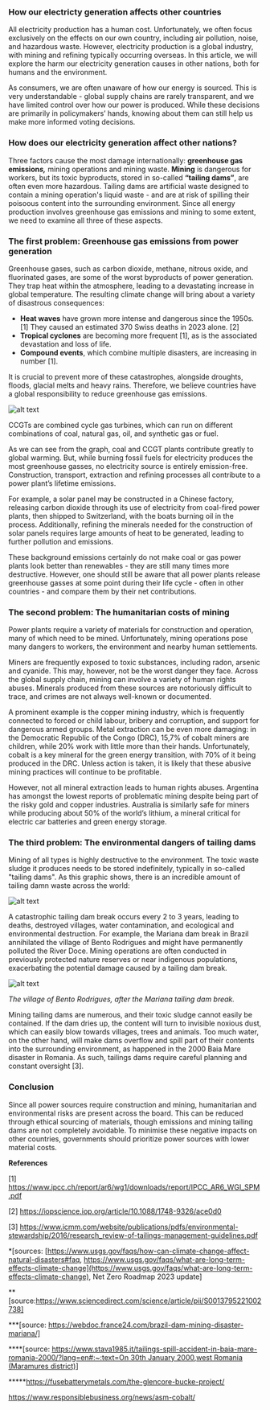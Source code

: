 ### How our electricty generation affects other countries

All electricity production has a human cost. Unfortunately, we often focus exclusively on the effects on our own country, including air pollution, noise, and hazardous waste. However, electricity production is a global industry, with mining and refining typically occurring overseas. In this article, we will explore the harm our electricity generation causes in other nations, both for humans and the environment.

As consumers, we are often unaware of how our energy is sourced. This is very understandable - global supply chains are rarely transparent, and we have limited control over how our power is produced. While these decisions are primarily in policymakers’ hands, knowing about them can still help us make more informed voting decisions.

### How does our electricity generation affect other nations?

Three factors cause the most damage internationally: **greenhouse gas emission*s,*** mining operations and mining waste. **Mining** is dangerous for workers, but its toxic byproducts, stored in so-called **“tailing dams”**, are often even more hazardous. Tailing dams are artificial waste designed to contain a mining operation's liquid waste - and are at risk of spilling their poisoous content into the surrounding environment. Since all energy production involves greenhouse gas emissions and mining to some extent, we need to examine all three of these aspects.

### The first problem: Greenhouse gas emissions from power generation

Greenhouse gases, such as carbon dioxide, methane, nitrous oxide, and fluorinated gases, are some of the worst byproducts of power generation. They trap heat within the atmosphere, leading to a devastating increase in global temperature. The resulting climate change will bring about a variety of disastrous consequences:

- **Heat waves** have grown more intense and dangerous since the 1950s. [1] They caused an estimated 370 Swiss deaths in 2023 alone. [2]
- **Tropical cyclones** are becoming more frequent [1], as is the associated devastation and loss of life.
- **Compound events**, which combine multiple disasters, are increasing in number [1].

It is crucial to prevent more of these catastrophes, alongside droughts, floods, glacial melts and heavy rains. Therefore, we believe countries have a global responsibility to reduce greenhouse gas emissions.

![alt text](<../Images/06_/Greenhouse Gas Emissions.jpeg>)

CCGTs are combined cycle gas turbines, which can run on different combinations of coal, natural gas, oil, and synthetic gas or fuel.

As we can see from the graph, coal and CCGT plants contribute greatly to global warming. But, while burning fossil fuels for electricity produces the most greenhouse gasses, no electricity source is entirely emission-free. Construction, transport, extraction and refining processes all contribute to a power plant’s lifetime emissions.

For example, a solar panel may be constructed in a Chinese factory, releasing carbon dioxide through its use of electricity from coal-fired power plants, then shipped to Switzerland, with the boats burning oil in the process. Additionally, refining the minerals needed for the construction of solar panels requires large amounts of heat to be generated, leading to further pollution and emissions.

These background emissions certainly do not make coal or gas power plants look better than renewables - they are still many times more destructive. However, one should still be aware that all power plants release greenhouse gasses at some point during their life cycle - often in other countries - and compare them by their net contributions.

### The second problem: The h**umanitarian costs of mining**

Power plants require a variety of materials for construction and operation, many of which need to be mined. Unfortunately, mining operations pose many dangers to workers, the environment and nearby human settlements.

Miners are frequently exposed to toxic substances, including radon, arsenic and cyanide. This may, however, not be the worst danger they face. Across the global supply chain, mining can involve a variety of human rights abuses. Minerals produced from these sources are notoriously difficult to trace, and crimes are not always well-known or documented.

A prominent example is the copper mining industry, which is frequently connected to forced or child labour, bribery and corruption, and support for dangerous armed groups. Metal extraction can be even more damaging: in the Democratic Republic of the Congo (DRC), 15,7% of cobalt miners are children, while 20% work with little more than their hands. Unfortunately, cobalt is a key mineral for the green energy transition, with 70% of it being produced in the DRC. Unless action is taken, it is likely that these abusive mining practices will continue to be profitable.

However, not all mineral extraction leads to human rights abuses. Argentina has amongst the lowest reports of problematic mining despite being part of the risky gold and copper industries. Australia is similarly safe for miners while producing about 50% of the world’s lithium, a mineral critical for electric car batteries and green energy storage.

### The third problem: The environmental dangers of tailing dams


Mining of all types is highly destructive to the environment. The toxic waste sludge it produces needs to be stored indefinitely, typically in so-called "tailing dams". As this graphic shows, there is an incredible amount of tailing damn waste across the world:

![alt text](<../Images/06_/The World's mine tailings.jpeg>)

A catastrophic tailing dam break occurs every 2 to 3 years, leading to deaths, destroyed villages, water contamination, and ecological and environmental destruction. For example, the Mariana dam break in Brazil annihilated the village of Bento Rodrigues and might have permanently polluted the River Doce. Mining operations are often conducted in previously protected nature reserves or near indigenous populations, exacerbating the potential damage caused by a tailing dam break.

![alt text](<../Images/06_/Bento Rodrigues.jpeg>)

*The village of Bento Rodrigues, after the Mariana tailing dam break.*

Mining tailing dams are numerous, and their toxic sludge cannot easily be contained. If the dam dries up, the content will turn to invisible noxious dust, which can easily blow towards villages, trees and animals. Too much water, on the other hand, will make dams overflow and spill part of their contents into the surrounding environment, as happened in the 2000 Baia Mare disaster in Romania. As such, tailings dams require careful planning and constant oversight [3].

### **Conclusion**

Since all power sources require construction and mining, humanitarian and environmental risks are present across the board. This can be reduced through ethical sourcing of materials, though emissions and mining tailing dams are not completely avoidable. To minimise these negative impacts on other countries, governments should prioritize power sources with lower material costs.




**References**

[1] https://www.ipcc.ch/report/ar6/wg1/downloads/report/IPCC_AR6_WGI_SPM.pdf

[2] https://iopscience.iop.org/article/10.1088/1748-9326/ace0d0

[3] https://www.icmm.com/website/publications/pdfs/environmental-stewardship/2016/research_review-of-tailings-management-guidelines.pdf

*[sources: [https://www.usgs.gov/faqs/how-can-climate-change-affect-natural-disasters#faq, https://www.usgs.gov/faqs/what-are-long-term-effects-climate-change](https://www.usgs.gov/faqs/what-are-long-term-effects-climate-change), Net Zero Roadmap 2023 update]

**[source:https://www.sciencedirect.com/science/article/pii/S0013795221002738]

***[source: https://webdoc.france24.com/brazil-dam-mining-disaster-mariana/] 

****[source: [https://www.stava1985.it/tailings-spill-accident-in-baia-mare-romania-2000/?lang=en#:~:text=On 30th January 2000,west Romania (Maramures district)](https://www.stava1985.it/tailings-spill-accident-in-baia-mare-romania-2000/?lang=en#:~:text=On%2030th%20January%202000,west%20Romania%20(Maramures%20district))]

*****https://fusebatterymetals.com/the-glencore-bucke-project/

https://www.responsiblebusiness.org/news/asm-cobalt/